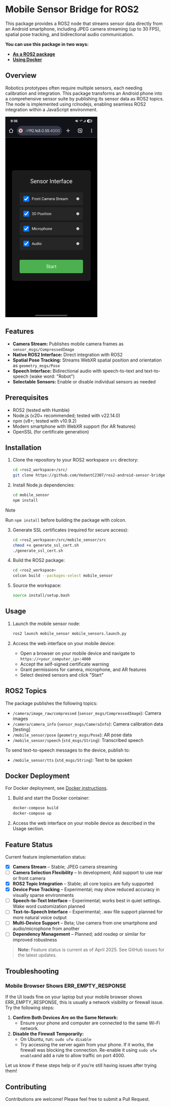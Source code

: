 # Mobile Sensor Bridge for ROS2

This package provides a ROS2 node that streams sensor data directly from an Android smartphone, including JPEG camera streaming (up to 30 FPS), spatial pose tracking, and bidirectional audio communication.

**You can use this package in two ways:**  
- **[As a ROS2 package](#installation)**
- **[Using Docker](#docker-deployment)**

## Overview
Robotics prototypes often require multiple sensors, each needing calibration and integration. This package transforms an Android phone into a comprehensive sensor suite by publishing its sensor data as ROS2 topics. The node is implemented using rclnodejs, enabling seamless ROS2 integration within a JavaScript environment.

<img src="resources/interface.jpeg" alt="Mobile Interface" width="290">

## Features

- **Camera Stream:** Publishes mobile camera frames as `sensor_msgs/CompressedImage`
- **Native ROS2 Interface:** Direct integration with ROS2
- **Spatial Pose Tracking:** Streams WebXR spatial position and orientation as `geometry_msgs/Pose`
- **Speech Interface:** Bidirectional audio with speech-to-text and text-to-speech (wake word: "Robot")
- **Selectable Sensors:** Enable or disable individual sensors as needed

## Prerequisites
- ROS2 (tested with Humble)
- Node.js (v20+ recommended; tested with v22.14.0)
- npm (v8+; tested with v10.9.2)
- Modern smartphone with WebXR support (for AR features)
- OpenSSL (for certificate generation)

## Installation

1. Clone the repository to your ROS2 workspace `src` directory:
   ```bash
   cd <ros2_workspace>/src/
   git clone https://github.com/VedantC2307/ros2-android-sensor-bridge.git mobile_sensor
   ```

2. Install Node.js dependencies:
   ```bash
   cd mobile_sensor
   npm install
   ```
   
> [!NOTE]
> Run `npm install` before building the package with colcon.

3. Generate SSL certificates (required for secure access):
   ```bash
   cd <ros2_workspace>/src/mobile_sensor/src
   chmod +x generate_ssl_cert.sh
   ./generate_ssl_cert.sh
   ```
   
4. Build the ROS2 package:
   ```bash
   cd <ros2_workspace>
   colcon build --packages-select mobile_sensor
   ```

5. Source the workspace:
   ```bash
   source install/setup.bash
   ```

## Usage

1. Launch the mobile sensor node:
   ```bash
   ros2 launch mobile_sensor mobile_sensors.launch.py
   ```

2. Access the web interface on your mobile device:
   - Open a browser on your mobile device and navigate to `https://<your_computer_ip>:4000`
   - Accept the self-signed certificate warning
   - Grant permissions for camera, microphone, and AR features
   - Select desired sensors and click "Start"

## ROS2 Topics

The package publishes the following topics:

- `/camera/image_raw/compressed` (`sensor_msgs/CompressedImage`): Camera images
- `/camera/camera_info` (`sensor_msgs/CameraInfo`): Camera calibration data [testing]
- `/mobile_sensor/pose` (`geometry_msgs/Pose`): AR pose data
- `/mobile_sensor/speech` (`std_msgs/String`): Transcribed speech

To send text-to-speech messages to the device, publish to:

- `/mobile_sensor/tts` (`std_msgs/String`): Text to be spoken

## Docker Deployment

For Docker deployment, see [Docker instructions](docker/README.md).

1. Build and start the Docker container:
   ```bash
   docker-compose build
   docker-compose up
   ```

2. Access the web interface on your mobile device as described in the Usage section.

## Feature Status

Current feature implementation status:
- [x] **Camera Stream** – Stable; JPEG camera streaming
- [ ] **Camera Selection Flexibility** – In development; Add support to use rear or front camera
- [x] **ROS2 Topic Integration** – Stable; all core topics are fully supported
- [x] **Device Pose Tracking** – Experimental; may show reduced accuracy in visually sparse environments
- [ ] **Speech-to-Text Interface** – Experimental; works best in quiet settings. Wake word customization planned
- [ ] **Text-to-Speech Interface** – Experimental; .wav file support planned for more natural voice output
- [ ] **Multi-Device Support** – Beta; Use camera from one smartphone and audio/microphone from another
- [ ] **Dependency Management** – Planned; add rosdep or similar for improved robustness

> **Note:** Feature status is current as of April 2025. See GitHub issues for the latest updates.

## Troubleshooting

### Mobile Browser Shows ERR_EMPTY_RESPONSE

If the UI loads fine on your laptop but your mobile browser shows ERR_EMPTY_RESPONSE, this is usually a network visibility or firewall issue. Try the following steps:

1. **Confirm Both Devices Are on the Same Network:**
   - Ensure your phone and computer are connected to the same Wi-Fi network.
2. **Disable the Firewall Temporarily:**
   - On Ubuntu, run: `sudo ufw disable`
   - Try accessing the server again from your phone. If it works, the firewall was blocking the connection. Re-enable it using `sudo ufw enable`and add a rule to allow traffic on port 4000.

Let us know if these steps help or if you’re still having issues after trying them!

## Contributing
Contributions are welcome! Please feel free to submit a Pull Request.
